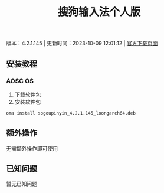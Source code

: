 ﻿---
id: 1827
title: 搜狗输入法个人版
toc: true
weight: 1827
---

版本：4.2.1.145 | 更新时间：2023-10-09 12:01:12 | [官方下载页面](http://app.loongapps.cn/#/detail/1827)

## 安装教程 

### AOSC OS 

1. 下载软件包
2. 安装软件包

```bash
oma install sogoupinyin_4.2.1.145_loongarch64.deb
```

## 额外操作

无需额外操作即可使用

## 已知问题

暂无已知问题

